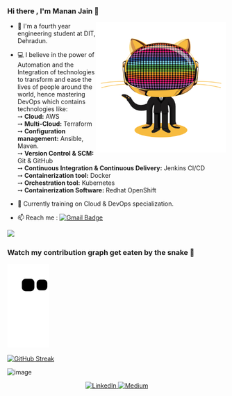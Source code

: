 ### Hi there , I'm Manan Jain 👋

<img align="right" alt="GIF" height="300px" src='https://github.com/theakshayraj/Cool-Readme-ideas/blob/68f1ef2bf6a85ea818233d33b6a5085d15249940/data/octocat/daftpunktocat-guy.gif' />

- 🔭 I'm a fourth year engineering student at DIT, Dehradun. 
- 💻 I believe in the power of Automation and the Integration of technologies to transform and ease the lives of people around the world, hence mastering DevOps which contains technologies like:<br>
➙ **Cloud:** AWS <br>
➙ **Multi-Cloud:** Terraform <br>
➙ **Configuration management:** Ansible, Maven. <br>
➙ **Version Control & SCM:** Git & GitHub <br>
➙ **Continuous Integration & Continuous Delivery:** Jenkins CI/CD <br>
➙ **Containerization tool:** Docker <br>
➙ **Orchestration tool:** Kubernetes <br>
➙ **Containerization Software:** Redhat OpenShift <br>

- 🌱 Currently training on Cloud & DevOps specialization.
- 📫 Reach me :
[![Gmail Badge](https://img.shields.io/badge/Microsoft_Outlook-0078D4?style=for-the-badge&logo=microsoft-outlook&logoColor=white&link=mailto:manan3349@gmail.com)](mailto:manan3349@gmail.com) 

![](https://komarev.com/ghpvc/?username=manan3349&color=green)

###    Watch my contribution graph get eaten by the snake 🐍

<!-- refer this: https://dev.to/mishmanners/how-to-enable-github-actions-on-your-profile-readme-for-a-contribution-graph-4l66 -->
![theakshayraj snake gif](https://github.com/theakshayraj/theakshayraj/blob/b21604aba904e2dea5d8e6f7de8d145f19e331b6/github-contribution-grid-snake.svg)      
     
[![GitHub Streak](https://github-readme-streak-stats.herokuapp.com?user=manan3349&theme=dark-smoky&hide_border=true)](https://git.io/streak-stats)
  
![image](https://github.com/saadeghi/saadeghi/blob/master/dino.gif)    


        

     
<p align="center">
  <a href="https://www.linkedin.com/in/mananjainn/" target="_blank">
    <img src="https://img.shields.io/badge/linkedin-%230077B5.svg?&style=for-the-badge&logo=linkedin&logoColor=white&color=071A2C" alt="LinkedIn"/>
  </a>
  <a href="https://jainmanan3349.medium.com/" target="_blank">
    <img src="https://img.shields.io/badge/medium-%2312100E.svg?&style=for-the-badge&logo=medium&logoColor=white&color=071A2C" alt="Medium"/>
  </a>
  
</p>
<br>

<!--
**manan3349/manan3349** is a ✨ _special_ ✨ repository because its `README.md` (this file) appears on your GitHub profile.
